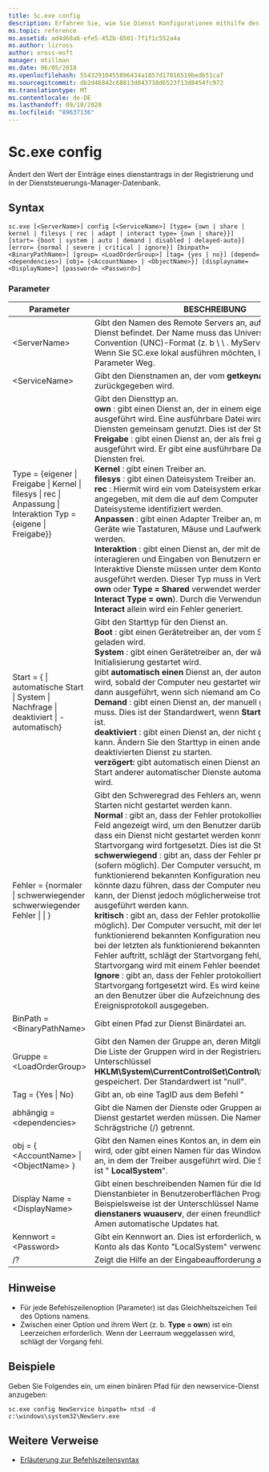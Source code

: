 ```yaml
---
title: Sc.exe config
description: Erfahren Sie, wie Sie Dienst Konfigurationen mithilfe des sc.exe Hilfsprogramms ändern.
ms.topic: reference
ms.assetid: ad4d68a6-efe5-452b-8501-7f1f1c552a4a
ms.author: lizross
author: eross-msft
manager: mtillman
ms.date: 06/05/2018
ms.openlocfilehash: 55432910455896434a1857d17016519bedb51caf
ms.sourcegitcommit: db2d46842c68813d043738d6523f13d8454fc972
ms.translationtype: MT
ms.contentlocale: de-DE
ms.lasthandoff: 09/10/2020
ms.locfileid: "89637136"
---
```

# <a name="scexe-config"></a>Sc.exe config

Ändert den Wert der Einträge eines dienstantrags in der Registrierung und in der Dienststeuerungs-Manager-Datenbank.

## <a name="syntax"></a>Syntax

```
sc.exe [<ServerName>] config [<ServiceName>] [type= {own | share | kernel | filesys | rec | adapt | interact type= {own | share}}] [start= {boot | system | auto | demand | disabled | delayed-auto}] [error= {normal | severe | critical | ignore}] [binpath= <BinaryPathName>] [group= <LoadOrderGroup>] [tag= {yes | no}] [depend= <dependencies>] [obj= {<AccountName> | <ObjectName>}] [displayname= <DisplayName>] [password= <Password>]
```

### <a name="parameters"></a>Parameter

|Parameter|BESCHREIBUNG|
|---------|-----------|
|\<ServerName>|Gibt den Namen des Remote Servers an, auf dem sich der Dienst befindet. Der Name muss das Universal Naming Convention (UNC)-Format (z. b \\ \\ . MyServer) verwenden. Wenn Sie SC.exe lokal ausführen möchten, lassen Sie diesen Parameter Weg.|
|\<ServiceName>|Gibt den Dienstnamen an, der vom **getkeyname** -Vorgang zurückgegeben wird.|
|Type = {eigener \| Freigabe \| Kernel \| filesys \| rec \| Anpassung \| Interaktion Typ = {eigene \| Freigabe}} | Gibt den Diensttyp an.</br>**own** : gibt einen Dienst an, der in einem eigenen Prozess ausgeführt wird. Eine ausführbare Datei wird nicht mit anderen Diensten gemeinsam genutzt. Dies ist der Standardwert.</br>**Freigabe** : gibt einen Dienst an, der als frei gegebener Prozess ausgeführt wird. Er gibt eine ausführbare Datei mit anderen Diensten frei.</br>**Kernel** : gibt einen Treiber an.</br>**filesys** : gibt einen Dateisystem Treiber an.</br>**rec** : Hiermit wird ein vom Dateisystem erkannter Treiber angegeben, mit dem die auf dem Computer verwendeten Dateisysteme identifiziert werden.</br>**Anpassen** : gibt einen Adapter Treiber an, mit dem Hardware Geräte wie Tastaturen, Mäuse und Laufwerke identifiziert werden.</br>**Interaktion** : gibt einen Dienst an, der mit dem Desktop interagieren und Eingaben von Benutzern empfangen kann. Interaktive Dienste müssen unter dem Konto "LocalSystem" ausgeführt werden. Dieser Typ muss in Verbindung mit **Type = own** oder **Type = Shared** verwendet werden (z. b. **Type = Interact** **Type = own**). Durch die Verwendung von **Type = Interact** allein wird ein Fehler generiert.|
|Start = { \| automatische Start \| System \| Nachfrage \| deaktiviert \| -automatisch}|Gibt den Starttyp für den Dienst an.</br>**Boot** : gibt einen Gerätetreiber an, der vom Start Lade Modul geladen wird.</br>**System** : gibt einen Gerätetreiber an, der während der Kernel Initialisierung gestartet wird.</br>gibt **automatisch einen** Dienst an, der automatisch gestartet wird, sobald der Computer neu gestartet wird. er wird auch dann ausgeführt, wenn sich niemand am Computer anmeldet.</br>**Demand** : gibt einen Dienst an, der manuell gestartet werden muss. Dies ist der Standardwert, wenn **Start =** nicht angegeben ist.</br>**deaktiviert** : gibt einen Dienst an, der nicht gestartet werden kann. Ändern Sie den Starttyp in einen anderen Wert, um einen deaktivierten Dienst zu starten.</br>**verzögert:** gibt automatisch einen Dienst an, der nach dem Start anderer automatischer Dienste automatisch gestartet wird.|
|Fehler = {normaler \| schwerwiegender schwerwiegender Fehler \| \| }|Gibt den Schweregrad des Fehlers an, wenn der Dienst beim Starten nicht gestartet werden kann.</br>**Normal** : gibt an, dass der Fehler protokolliert und ein Meldungs Feld angezeigt wird, um den Benutzer darüber zu informieren, dass ein Dienst nicht gestartet werden konnte. Der Startvorgang wird fortgesetzt. Dies ist die Standardeinstellung.</br>**schwerwiegend** : gibt an, dass der Fehler protokolliert wird (sofern möglich). Der Computer versucht, mit der letzten als funktionierend bekannten Konfiguration neu zu starten. Dies könnte dazu führen, dass der Computer neu gestartet werden kann, der Dienst jedoch möglicherweise trotzdem nicht ausgeführt werden kann.</br>**kritisch** : gibt an, dass der Fehler protokolliert wird (sofern möglich). Der Computer versucht, mit der letzten als funktionierend bekannten Konfiguration neu zu starten. Wenn bei der letzten als funktionierend bekannten Konfiguration ein Fehler auftritt, schlägt der Startvorgang fehl, und der Startvorgang wird mit einem Fehler beendet.</br>**Ignore** : gibt an, dass der Fehler protokolliert und der Startvorgang fortgesetzt wird. Es wird keine Benachrichtigung an den Benutzer über die Aufzeichnung des Fehlers im Ereignisprotokoll ausgegeben.|
|BinPath = \<BinaryPathName>|Gibt einen Pfad zur Dienst Binärdatei an.|
|Gruppe = \<LoadOrderGroup>|Gibt den Namen der Gruppe an, deren Mitglied dieser Dienst ist. Die Liste der Gruppen wird in der Registrierung im Unterschlüssel **HKLM\System\CurrentControlSet\Control\ServiceGroupOrder** gespeichert. Der Standardwert ist "null".|
|Tag = {Yes \| No}|Gibt an, ob eine TagID aus dem Befehl "| ateservice" abgerufen werden soll. Tags werden nur für Start-und Systemstart-Treiber verwendet.|
|abhängig = \<dependencies>|Gibt die Namen der Dienste oder Gruppen an, die vor diesem Dienst gestartet werden müssen. Die Namen werden durch Schrägstriche (/) getrennt.|
|obj = { \<AccountName> \| \<ObjectName> }|Gibt den Namen eines Kontos an, in dem ein Dienst ausgeführt wird, oder gibt einen Namen für das Windows-Treiber Objekt an, in dem der Treiber ausgeführt wird. Die Standardeinstellung ist " **LocalSystem**".|
|Display Name = \<DisplayName>|Gibt einen beschreibenden Namen für die Identifizierung des Dienstanbieter in Benutzeroberflächen Programmen an. Beispielsweise ist der Unterschlüssel Name eines bestimmten **dienstaners wuauserv**, der einen freundlicheren anzeigen Amen automatische Updates hat.|
|Kennwort = \<Password>|Gibt ein Kennwort an. Dies ist erforderlich, wenn ein anderes Konto als das Konto "LocalSystem" verwendet wird.|
|/?|Zeigt die Hilfe an der Eingabeaufforderung an.|

## <a name="remarks"></a>Hinweise

-   Für jede Befehlszeilenoption (Parameter) ist das Gleichheitszeichen Teil des Options namens.
-   Zwischen einer Option und ihrem Wert (z. b. **Type = own**) ist ein Leerzeichen erforderlich. Wenn der Leerraum weggelassen wird, schlägt der Vorgang fehl.

## <a name="examples"></a>Beispiele

Geben Sie Folgendes ein, um einen binären Pfad für den newservice-Dienst anzugeben:
```
sc.exe config NewService binpath= ntsd -d c:\windows\system32\NewServ.exe
```

## <a name="additional-references"></a>Weitere Verweise

- [Erläuterung zur Befehlszeilensyntax](command-line-syntax-key.md)
